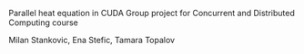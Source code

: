 Parallel heat equation in CUDA 
Group project for Concurrent and Distributed Computing course


Milan Stankovic, Ena Stefic, Tamara Topalov
